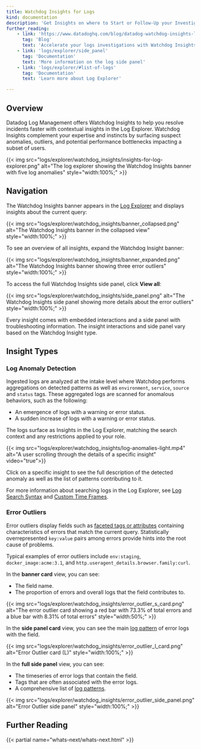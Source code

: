 ```yaml
---
title: Watchdog Insights for Logs
kind: documentation
description: 'Get Insights on where to Start or Follow-Up your Investigations'
further_reading:
    - link: 'https://www.datadoghq.com/blog/datadog-watchdog-insights-log-management/'
      tag: 'Blog'
      text: 'Accelerate your logs investigations with Watchdog Insights'
    - link: 'logs/explorer/side_panel'
      tag: 'Documentation'
      text: 'More information on the log side panel'
    - link: 'logs/explorer/#list-of-logs'
      tag: 'Documentation'
      text: 'Learn more about Log Explorer'

---
```


## Overview

Datadog Log Management offers Watchdog Insights to help you resolve incidents faster with contextual insights in the Log Explorer. Watchdog Insights complement your expertise and instincts by surfacing suspect anomalies, outliers, and potential performance bottlenecks impacting a subset of users.

{{< img src="logs/explorer/watchdog_insights/insights-for-log-explorer.png" alt="The log explorer showing the Watchdog Insights banner with five log anomalies" style="width:100%;" >}}

## Navigation

The Watchdog Insights banner appears in the [Log Explorer][1] and displays insights about the current query:

{{< img src="logs/explorer/watchdog_insights/banner_collapsed.png" alt="The Watchdog Insights banner in the collapsed view" style="width:100%;" >}}

To see an overview of all insights, expand the Watchdog Insight banner:

{{< img src="logs/explorer/watchdog_insights/banner_expanded.png" alt="The Watchdog Insights banner showing three error outliers" style="width:100%;" >}}

To access the full Watchdog Insights side panel, click **View all**:

{{< img src="logs/explorer/watchdog_insights/side_panel.png" alt="The Watchdog Insights side panel showing more details about the error outliers" style="width:100%;" >}}

Every insight comes with embedded interactions and a side panel with troubleshooting information. The insight interactions and side panel vary based on the Watchdog Insight type.

## Insight Types

### Log Anomaly Detection

Ingested logs are analyzed at the intake level where Watchdog performs aggregations on detected patterns as well as `environment`, `service`, `source` and `status` tags.
These aggregated logs are scanned for anomalous behaviors, such as the following:

- An emergence of logs with a warning or error status.
- A sudden increase of logs with a warning or error status.


The logs surface as Insights in the Log Explorer, matching the search context and any restrictions applied to your role.

{{< img src="logs/explorer/watchdog_insights/log-anomalies-light.mp4" alt="A user scrolling through the details of a specific insight" video="true">}}

Click on a specific insight to see the full description of the detected anomaly as well as the list of patterns contributing to it.

For more information about searching logs in the Log Explorer, see [Log Search Syntax][2] and [Custom Time Frames][3].

### Error Outliers

Error outliers display fields such as [faceted tags or attributes][4] containing characteristics of errors that match the current query. Statistically overrepresented `key:value` pairs among errors provide hints into the root cause of problems.

Typical examples of error outliers include `env:staging`, `docker_image:acme:3.1`, and `http.useragent_details.browser.family:curl`.

In the **banner card** view, you can see:

  * The field name.
  * The proportion of errors and overall logs that the field contributes to.

{{< img src="logs/explorer/watchdog_insights/error_outlier_s_card.png" alt="The error outlier card showing a red bar with 73.3% of total errors and a blue bar with 8.31% of total errors" style="width:50%;" >}}

In the **side panel card** view, you can see the main [log pattern][5] of error logs with the field.

{{< img src="logs/explorer/watchdog_insights/error_outlier_l_card.png" alt="Error Outlier card (L)" style="width:100%;" >}}

In the **full side panel** view, you can see:

  * The timeseries of error logs that contain the field.
  * Tags that are often associated with the error logs.
  * A comprehensive list of [log patterns][5].

{{< img src="logs/explorer/watchdog_insights/error_outlier_side_panel.png" alt="Error Outlier side panel" style="width:100%;" >}}

## Further Reading

{{< partial name="whats-next/whats-next.html" >}}



[1]: https://app.datadoghq.com/logs
[2]: /logs/search-syntax
[3]: /dashboards/guide/custom_time_frames
[4]: /logs/explorer/facets/
[5]: /logs/explorer/group/#patterns
